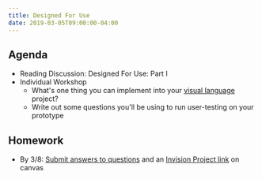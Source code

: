```yaml
---
title: Designed For Use
date: 2019-03-05T09:00:00-04:00
---
```


## Agenda

- Reading Discussion: Designed For Use: Part I
- Individual Workshop
  - What's one thing you can implement into your [visual language](/projects/visual-language) project?
  - Write out some questions you'll be using to run user-testing on your prototype


## Homework

- By 3/8: [Submit answers to questions](https://prmlg.ht/2C3ThPB) and an [Invision Project link](https://prmlg.ht/2C72KFA) on canvas